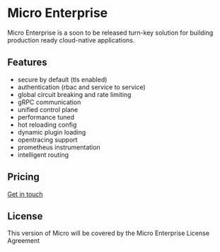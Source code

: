 # Micro Enterprise

Micro Enterprise is a soon to be released turn-key solution for building production ready cloud-native applications.

## Features

- secure by default (tls enabled)
- authentication (rbac and service to service)
- global circuit breaking and rate limiting
- gRPC communication
- unified control plane
- performance tuned
- hot reloading config
- dynamic plugin loading
- opentracing support
- prometheus instrumentation
- intelligent routing

## Pricing

[Get in touch](mailto:contact@micro.mu)

## License

This version of Micro will be covered by the Micro Enterprise License Agreement
